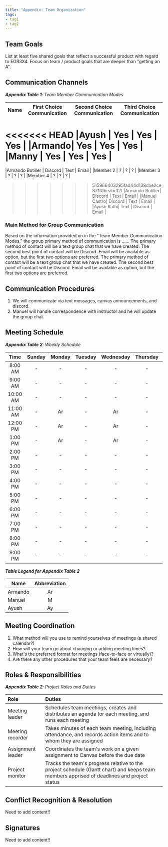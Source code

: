 ```yaml
---
title: "Appendix: Team Organization"
tags:
- tag1
- tag2
---
```


## Team Goals

List at least five shared goals that reflect a successful product with regard to EGR3X4. Focus on team / product goals that are deeper than "getting an A".

## Communication Channels

_**Appendix Table 1**: Team Member Communication Modes_

|Name                 | First Choice Communication | Second Choice Communication | Third Choice Communication |
|---------------------|----------------------------|-----------------------------|----------------------------|
<<<<<<< HEAD
|Ayush |  Yes | Yes | Yes |
|Armando|  Yes | Yes | Yes |
|Manny |  Yes | Yes | Yes |
=======
|Armando Botiller |  Discord | Text | Email |
|Member 2 |  ? | ? | ? |
|Member 3 |  ? | ? | ? |
|Member 4 |  ? | ? | ? |
>>>>>>> 515966403295fad44d139cbe2ce871f0beabc12f
|Armando Botiller|  Discord | Text | Email |
|Manuel Castro|  Discord | Text | Email |
|Ayush Rathi|  Text | Discord | Email |

### Main Method for Group Communication

Based on the information provided on in the "Team Member Communication Modes," the group primary method of communication is ......
The primary method of contact will be a text group chat that we have created. The second best point of contact will be Discord. Email will be available as option, but the first two options are preferred. 
The primary method of contact will be a text group chat that we have created. The second best point of contact will be Discord. Email will be available as option, but the first two options are preferred.
 
## Communication Procedures

1. We will communicate via text messages, canvas announcements, and discord.
2. Manuel will handle correspondence with instructor and he will update the group chat.

## Meeting Schedule

_**Appendix Table 2**: Weekly Schedule_

| Time     | Sunday | Monday | Tuesday | Wednesday | Thursday | Friday | Saturday |
| :------: | :----: | :----: | :----:  | :----: | :----: | :----: | :-----: |
| 8:00 AM  | -      | -      | -       | -      | -      | -  | Ar |
| 9:00 AM  | -      | -      | -       | -      | -      | -  | Ar |
| 10:00 AM | -      | -      | -       | -      | -      | Ar | Ar |
| 11:00 AM | -      | Ar     | -       | Ar     | -      | Ar | Ar |
| 12:00 PM | -      | Ar     | -       | Ar     | -      | Ar | Ar |
| 1:00 PM  | -      | Ar     | -       | Ar     | -      | Ar | Ar |
| 2:00 PM  | -      | -      | -       | -      | -      | Ar | Ar |
| 3:00 PM  | -      | -      | -       | -      | -      | Ar | -  |
| 4:00 PM  | -      | -      | -       | -      | -      | Ar | -  |
| 5:00 PM  | -      | -      | -       | -      | -      | -  | -  |
| 6:00 PM  | -      | -      | -       | -      | -      | -  | -  |
| 7:00 PM  | -      | -      | -       | -      | -      | -  | -  |
| 8:00 PM  | -      | -      | -       | -      | -      | -  | -  |
| 9:00 PM  | -      | -      | -       | -      | -      | -  | -  |

_**Table Legend for Appendix Table 2**_

| Name | Abbreviation |
| ----- | :------: |
| Armando | Ar |
| Manuel | M |
| Ayush | Ay |


## Meeting Coordination

1. What method will you use to remind yourselves of meetings (a shared calendar?)
1. How will your team go about changing or adding meeting times?
1. What's the preferred format for meetings (face-to-face or virtually)?
1. Are there any other procedures that your team feels are necessary?

## Roles & Responsibilities

_**Appendix Table 2**: Project Roles and Duties_

| **Role**          | **Duties**                                                                                                                                |
| :---------------- | :---------------------------------------------------------------------------------------------------------------------------------------- |
| Meeting leader    | Schedules team meetings, creates and distributes an agenda for each meeting, and runs each meeting                                        |
| Meeting recorder  | Takes minutes of each team meeting, including attendance, and records action items and to whom they are assigned                          |
| Assignment leader | Coordinates the team's work on a given assignment to Canvas before the due date                                                           |
| Project monitor   | Tracks the team's progress relative to the project schedule (Gantt chart) and keeps team members apprised of deadlines and project status |

## Conflict Recognition & Resolution

Need to add content!!


## Signatures

Need to add content!!

